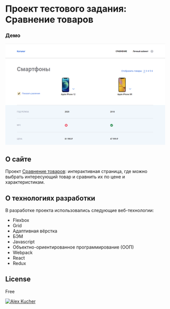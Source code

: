 # Проект тестового задания: Сравнение товаров

### Демо

<img style="margin: 0 auto;" src='https://raw.githubusercontent.com/G28XYZ/G28XYZ/main/images/demo.png' alt="Сайт- сравнение телефонов">

## О сайте

Проект [Сравнение товаров](https://g28xyz.github.io/mesto/ "Ссылка на сайт"): интерактивная страница, где можно выбрать интересующий товар и сравнить их по цене и характеристикам.

## О технологиях разработки

В разработке проекта использовались следующие веб-технологии:

<ul>
  <li>Flexbox</li>
  <li>Grid</li>
  <li>Адаптивная вёрстка</li>
  <li>БЭМ</li>
  <li>Javascript</li>
  <li>Объектно-ориентированное программирование (ООП)</li>
  <li>Webpack</li>
  <li>React</li>
  <li>Redux</li>
</ul>

## License

Free

[![Alex Kucher](https://img.shields.io/badge/Powered%20by-Alex%20Kucher-green?style=plastic)](https://github.com/G28XYZ)
